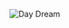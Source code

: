 ![Day Dream](https://i0.wp.com/brightestyoungthings.com/wp-content/uploads/2013/06/yzf8kW1.jpg?fit=640%2C480&quality=100&ssl=1)
